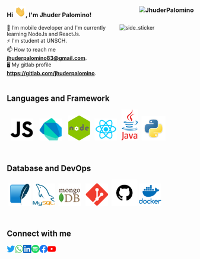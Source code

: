 <!-- [![Typing SVG](https://readme-typing-svg.herokuapp.com?font=Architects+Daughter&color=7AF79A&size=24&lines=Welcome+to+my+Github+Profile)](https://git.io/typing-svg) -->

### Hi <img src="https://raw.githubusercontent.com/ABSphreak/ABSphreak/master/gifs/Hi.gif" width="30px">, I'm Jhuder Palomino!  <img align="right" src="https://komarev.com/ghpvc/?username=JhuderPalomino&color=brightgreen" alt="JhuderPalomino" /> 

<img align="right" width="200px" height="200px" alt="side_sticker" src="https://camo.githubusercontent.com/ffbf71edb9eb65671926a8cc42a5a740bf5b799a9b93699a3a0de76e1793a80b/68747470733a2f2f6d656469612e67697068792e636f6d2f6d656469612f54456e586b637348725034596564436868412f67697068792e676966" data-canonical-src="https://media.giphy.com/media/TEnXkcsHrP4YedChhA/giphy.gif" style="max-width: 100%;">


🌱 I’m mobile developer and I'm currently learning NodeJs and ReactJs. <br/>
⚡ I'm student at UNSCH. <br/>
📫 How to reach me **jhuderpalomino83@gmail.com**. <br/>
🖥️ My gitlab profile **https://gitlab.com/jhuderpalomino**.
 <br/><br/>
 
## Languages and Framework
<img width="60px" hspace="10px" src="https://github.com/JhuderPalomino/JhuderPalomino/blob/main/assets/icons/javascript.png" alt="javascript" /><img width="60px" hspace="8px" src="https://github.com/JhuderPalomino/JhuderPalomino/blob/main/assets/icons/dart.png" alt="dart" />
<img width="60px" hspace="5px" src="https://github.com/JhuderPalomino/JhuderPalomino/blob/main/assets/icons/node.png" alt="nodejs" /> 
<img width="60px" hspace="3px" src="https://github.com/JhuderPalomino/JhuderPalomino/blob/main/assets/icons/react.png" alt="react" />
<img width="45px" hspace="5px" src="https://github.com/JhuderPalomino/JhuderPalomino/blob/main/assets/icons/java.png" alt="java" /> 
<img width="65px" src="https://github.com/JhuderPalomino/JhuderPalomino/blob/main/assets/icons/python.png" alt="python" /> 

<br/>

## Database and DevOps
<img width="60px" hspace="5px" src="https://github.com/JhuderPalomino/JhuderPalomino/blob/main/assets/icons/sqlite.png" alt="sqlite" /><img width="60px" src="https://github.com/JhuderPalomino/JhuderPalomino/blob/main/assets/icons/mysql.png" alt="mysql" />
<img width="60px" hspace="5px" src="https://github.com/JhuderPalomino/JhuderPalomino/blob/main/assets/icons/mongo.png" alt="mongodb" /> 
<img width="60px"  hspace="5px" src="https://github.com/JhuderPalomino/JhuderPalomino/blob/main/assets/icons/git.png" alt="git" />
<img width="70px" src="https://github.com/JhuderPalomino/JhuderPalomino/blob/main/assets/icons/github.png" alt="github" /> 
<img width="60px" src="https://github.com/JhuderPalomino/JhuderPalomino/blob/main/assets/icons/docker.png" alt="docker" /> 


<br/>

## Connect with me
<a href="https://twitter.com/JhuderPalomino">
  <img align="left" alt="Jhuder Palomino | Twitter" width="22px" src="https://github.com/JhuderPalomino/JhuderPalomino/blob/main/assets/vectors/twitter.svg" />
</a>
<a href="https://api.whatsapp.com/send?phone=51991831734">
  <img align="left" alt="Jhuder Palomino | WhatsApp" width="22px" src="https://github.com/JhuderPalomino/JhuderPalomino/blob/main/assets/vectors/whatsapp.svg" />
</a>
<a href="https://www.linkedin.com/in/jhuderpalomino/">
  <img align="left" alt="Jhuder Lucio Palomino | LinkedIN" width="22px" src="https://github.com/JhuderPalomino/JhuderPalomino/blob/main/assets/vectors/linkedin.svg" />
</a>
<a href="https://open.spotify.com/user/jhuderpalomino83?si=c0d21156b0b4476e">
  <img align="left" alt="Jhuder's Spotify" width="22px" src="https://github.com/JhuderPalomino/JhuderPalomino/blob/main/assets/vectors/spotify.svg" />
</a>
<a href="https://www.facebook.com/JhuderPalomino">
  <img align="left" alt="Jhuder's Facebook" width="22px" src="https://github.com/JhuderPalomino/JhuderPalomino/blob/main/assets/vectors/facebook.svg" />
</a>
</a>
<a href="https://www.youtube.com/channel/UCB5fyQMkgryYwfJixV3MQJw">
  <img align="left" alt="Jhuder Palomino | Youtube" width="22px" src="https://github.com/JhuderPalomino/JhuderPalomino/blob/main/assets/vectors/youtube.svg" />
</a>

